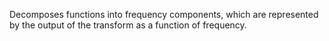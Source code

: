 Decomposes functions into frequency components, which are represented by the output of the transform as a function of frequency.